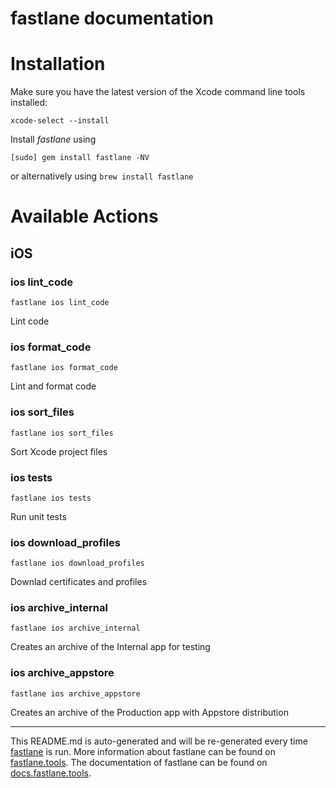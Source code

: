fastlane documentation
================
# Installation

Make sure you have the latest version of the Xcode command line tools installed:

```
xcode-select --install
```

Install _fastlane_ using
```
[sudo] gem install fastlane -NV
```
or alternatively using `brew install fastlane`

# Available Actions
## iOS
### ios lint_code
```
fastlane ios lint_code
```
Lint code
### ios format_code
```
fastlane ios format_code
```
Lint and format code
### ios sort_files
```
fastlane ios sort_files
```
Sort Xcode project files
### ios tests
```
fastlane ios tests
```
Run unit tests
### ios download_profiles
```
fastlane ios download_profiles
```
Downlad certificates and profiles
### ios archive_internal
```
fastlane ios archive_internal
```
Creates an archive of the Internal app for testing
### ios archive_appstore
```
fastlane ios archive_appstore
```
Creates an archive of the Production app with Appstore distribution

----

This README.md is auto-generated and will be re-generated every time [fastlane](https://fastlane.tools) is run.
More information about fastlane can be found on [fastlane.tools](https://fastlane.tools).
The documentation of fastlane can be found on [docs.fastlane.tools](https://docs.fastlane.tools).
